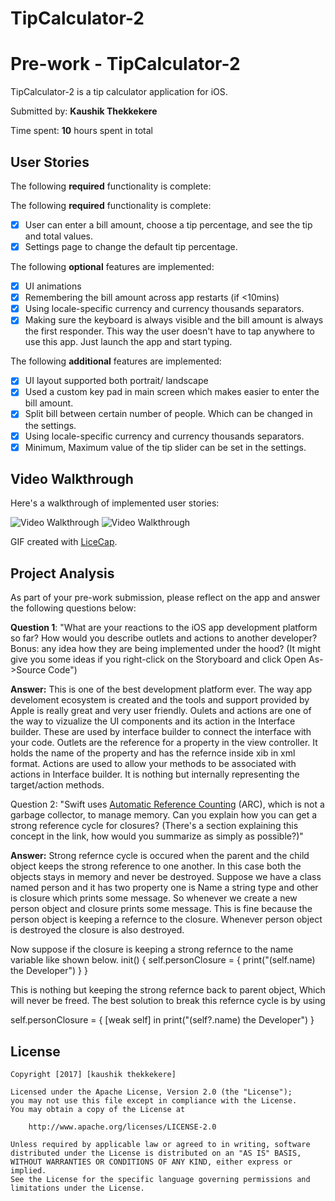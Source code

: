 # TipCalculator-2
# Pre-work - TipCalculator-2

TipCalculator-2 is a tip calculator application for iOS.

Submitted by: **Kaushik Thekkekere**

Time spent: **10** hours spent in total

## User Stories

The following **required** functionality is complete:

The following **required** functionality is complete:

* [x] User can enter a bill amount, choose a tip percentage, and see the tip and total values.
* [x] Settings page to change the default tip percentage.

The following **optional** features are implemented:
* [x] UI animations
* [x] Remembering the bill amount across app restarts (if <10mins)
* [x] Using locale-specific currency and currency thousands separators.
* [x] Making sure the keyboard is always visible and the bill amount is always the first responder. This way the user doesn't have to tap anywhere to use this app. Just launch the app and start typing.

The following **additional** features are implemented:
* [x] UI layout supported both portrait/ landscape
* [x] Used a custom key pad in main screen which makes easier to enter the bill amount.
* [x] Split bill between certain number of people. Which can be changed in the settings.
* [x] Using locale-specific currency and currency thousands separators.
* [x] Minimum, Maximum value of the tip slider can be set in the settings.

## Video Walkthrough 

Here's a walkthrough of implemented user stories:

<img src='http://i.imgur.com/g4AwJuF.gif' title='Video Walkthrough' width='' alt='Video Walkthrough' />
<img src='http://i.imgur.com/kLAbZs0.gif' title='Video Walkthrough' width='' alt='Video Walkthrough' />

GIF created with [LiceCap](http://www.cockos.com/licecap/).

## Project Analysis

As part of your pre-work submission, please reflect on the app and answer the following questions below:

**Question 1**: "What are your reactions to the iOS app development platform so far? How would you describe outlets and actions to another developer? Bonus: any idea how they are being implemented under the hood? (It might give you some ideas if you right-click on the Storyboard and click Open As->Source Code")

**Answer:** This is one of the best development platform ever. The way app develoment ecosystem is created and the tools and support provided by Apple is really great and very user friendly. 
Oulets and actions are one of the way to vizualize the UI components and its action in the Interface builder. These are used by interface builder to connect the interface with your code. Outlets are the reference for a property in the view controller. It holds the name of the property and has the refernce inside xib in xml format. Actions are used to allow your methods to be associated with actions in Interface builder. It is nothing but internally representing the target/action methods. 

Question 2: "Swift uses [Automatic Reference Counting](https://developer.apple.com/library/content/documentation/Swift/Conceptual/Swift_Programming_Language/AutomaticReferenceCounting.html#//apple_ref/doc/uid/TP40014097-CH20-ID49) (ARC), which is not a garbage collector, to manage memory. Can you explain how you can get a strong reference cycle for closures? (There's a section explaining this concept in the link, how would you summarize as simply as possible?)"

**Answer:** Strong refernce cycle is occured when the parent and the child object keeps the strong reference to one another. In this case both the objects stays in memory and never be destroyed. Suppose we have a class named person and it has two property one is Name a string type and other is closure which prints some message. So whenever we create a new person object and closure prints some message. This is fine because the person object is keeping a refernce to the closure. Whenever person object is destroyed the closure is also destroyed. 

Now suppose if the closure is keeping a strong refernce to the name variable like shown below. 
init() {
 self.personClosure = { print("\(self.name) the Developer") }
}

This is nothing but keeping the strong refernce back to parent object, Which will never be freed. The best solution to break this refernce cycle is by using 

self.personClosure = { [weak self] in
print("\(self?.name) the Developer")
}



## License

    Copyright [2017] [kaushik thekkekere]

    Licensed under the Apache License, Version 2.0 (the "License");
    you may not use this file except in compliance with the License.
    You may obtain a copy of the License at

        http://www.apache.org/licenses/LICENSE-2.0

    Unless required by applicable law or agreed to in writing, software
    distributed under the License is distributed on an "AS IS" BASIS,
    WITHOUT WARRANTIES OR CONDITIONS OF ANY KIND, either express or implied.
    See the License for the specific language governing permissions and
    limitations under the License.
